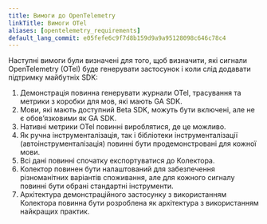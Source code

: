 ```yaml
---
title: Вимоги до OpenTelemetry
linkTitle: Вимоги OTel
aliases: [opentelemetry_requirements]
default_lang_commit: e05fefe6c9f7d8b159d9a9a95128098c646c78c4
---
```


Наступні вимоги були визначені для того, щоб визначити, які сигнали OpenTelemetry (OTel) буде генерувати застосунок і коли слід додавати підтримку майбутніх SDK:

1. Демонстрація повинна генерувати журнали OTel, трасування та метрики з коробки для мов, які мають GA SDK.
2. Мови, які мають доступний Beta SDK, можуть бути включені, але не є обовʼязковими як GA SDK.
3. Нативні метрики OTel повинні вироблятися, де це можливо.
4. Як ручна інструменталізація, так і бібліотеки інструменталізації (автоінструменталізація) повинні бути продемонстровані для кожної мови.
5. Всі дані повинні спочатку експортуватися до Колектора.
6. Колектор повинен бути налаштований для забезпечення різноманітних варіантів споживання, але для кожного сигналу повинні бути обрані стандартні інструменти.
7. Архітектура демонстраційного застосунку з використанням Колектора повинна бути розроблена як архітектура з використанням найкращих практик.

